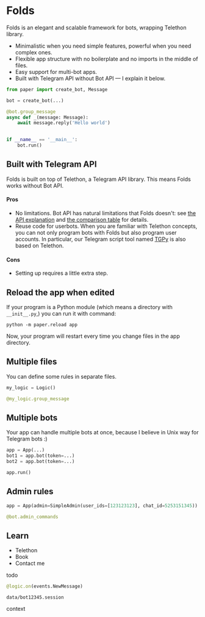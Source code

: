 # Folds

Folds is an elegant and scalable framework for bots, wrapping Telethon library.

- Minimalistic when you need simple features, powerful when you need complex ones.
- Flexible app structure with no boilerplate and no imports in the middle of files.
- Easy support for multi-bot apps.
- Built with Telegram API without Bot API — I explain it below.

```python
from paper import create_bot, Message

bot = create_bot(...)

@bot.group_message
async def _(message: Message):
    await message.reply('Hello world')

    
if __name__ == '__main__':
    bot.run()
```

## Built with Telegram API

Folds is built on top of Telethon, a Telegram API library. This means Folds works without Bot API.

#### Pros

- No limitations.
  Bot API has natural limitations that Folds doesn't:
  see [the API explanation](/book/dev/api) and [the comparison table](/book/appendix/api-comparison) for details.
- Reuse code for userbots. 
  When you are familiar with Telethon concepts, 
  you can not only program bots with Folds but also program user accounts.
  In particular, our Telegram script tool named [TGPy](/tgpy) is also based on Telethon.

#### Cons

- Setting up requires a little extra step.

## Reload the app when edited

If your program is a Python module (which means a directory with `__init__.py`,) you can run it with command:

```shell
python -m paper.reload app
```

Now, your program will restart every time you change files in the app directory.



## Multiple files

You can define some rules in separate files.

```python
my_logic = Logic()

@my_logic.group_message
```

## Multiple bots 

Your app can handle multiple bots at once, because I believe in Unix way for Telegram bots :)

```python
app = App(...)
bot1 = app.bot(token=...)
bot2 = app.bot(token=...)

app.run()
```

## Admin rules

```python
app = App(admin=SimpleAdmin(user_ids=[123123123], chat_id=5253151345))

@bot.admin_commands
```

## Learn

- Telethon
- Book
- Contact me

todo

```python
@logic.on(events.NewMessage)
```

`data/bot12345.session`

context
